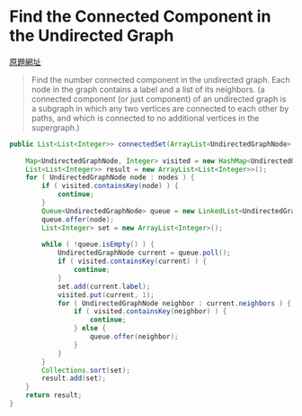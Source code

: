 # Find the Connected Component in the Undirected Graph

[原題網址](http://www.lintcode.com/en/problem/find-the-connected-component-in-the-undirected-graph/)

> Find the number connected component in the undirected graph. Each node in the graph contains a label and a list of its neighbors. (a connected component (or just component) of an undirected graph is a subgraph in which any two vertices are connected to each other by paths, and which is connected to no additional vertices in the supergraph.)

```java
public List<List<Integer>> connectedSet(ArrayList<UndirectedGraphNode> nodes) {
    
    Map<UndirectedGraphNode, Integer> visited = new HashMap<UndirectedGraphNode, Integer>();
    List<List<Integer>> result = new ArrayList<List<Integer>>();
    for ( UndirectedGraphNode node : nodes ) {
        if ( visited.containsKey(node) ) {
            continue;
        }
        Queue<UndirectedGraphNode> queue = new LinkedList<UndirectedGraphNode>();
        queue.offer(node);
        List<Integer> set = new ArrayList<Integer>();
        
        while ( !queue.isEmpty() ) {
            UndirectedGraphNode current = queue.poll();
            if ( visited.containsKey(current) ) {
                continue;
            }
            set.add(current.label);
            visited.put(current, 1);
            for ( UndirectedGraphNode neighbor : current.neighbors ) {
                if ( visited.containsKey(neighbor) ) {
                    continue;
                } else {
                    queue.offer(neighbor);   
                }
            }
        }
        Collections.sort(set);
        result.add(set);
    }
    return result;
}
```
